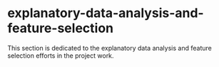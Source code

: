 # explanatory-data-analysis-and-feature-selection
This section is dedicated to the explanatory data analysis and feature selection efforts in the project work.
